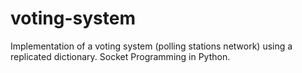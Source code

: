 # voting-system
Implementation of a voting system (polling stations network) using a replicated dictionary. Socket Programming in Python.
